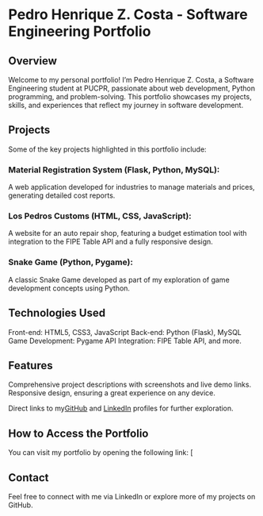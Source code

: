 # Pedro Henrique Z. Costa - Software Engineering Portfolio
## Overview
Welcome to my personal portfolio! I’m Pedro Henrique Z. Costa, a Software Engineering student at PUCPR, passionate about web development, Python programming, and problem-solving. This portfolio showcases my projects, skills, and experiences that reflect my journey in software development.

## Projects
Some of the key projects highlighted in this portfolio include:
### Material Registration System (Flask, Python, MySQL):
A web application developed for industries to manage materials and prices, generating detailed cost reports.
### Los Pedros Customs (HTML, CSS, JavaScript):
A website for an auto repair shop, featuring a budget estimation tool with integration to the FIPE Table API and a fully responsive design.
### Snake Game (Python, Pygame):
A classic Snake Game developed as part of my exploration of game development concepts using Python.

## Technologies Used
Front-end: HTML5, CSS3, JavaScript
Back-end: Python (Flask), MySQL
Game Development: Pygame
API Integration: FIPE Table API, and more.

## Features
Comprehensive project descriptions with screenshots and live demo links.
Responsive design, ensuring a great experience on any device.

Direct links to my<a href="https://github.com/PedroZCosta" target="_blank">GitHub</a> and <a href="https://www.linkedin.com/in/pedrohzcosta/" target="_blank">LinkedIn</a> profiles for further exploration.

## How to Access the Portfolio
You can visit my portfolio by opening the following link: [

## Contact
Feel free to connect with me via LinkedIn or explore more of my projects on GitHub.
